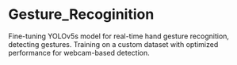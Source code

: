# Gesture_Recoginition
Fine-tuning YOLOv5s model for real-time hand gesture recognition, detecting  gestures. Training on a custom dataset with optimized performance for webcam-based detection.
